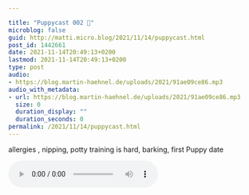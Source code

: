 ```yaml
---

title: "Puppycast 002 🐶"
microblog: false
guid: http://matti.micro.blog/2021/11/14/puppycast.html
post_id: 1442661
date: 2021-11-14T20:49:13+0200
lastmod: 2021-11-14T20:49:13+0200
type: post
audio:
- https://blog.martin-haehnel.de/uploads/2021/91ae09ce86.mp3
audio_with_metadata:
- url: https://blog.martin-haehnel.de/uploads/2021/91ae09ce86.mp3
  size: 0
  duration_display: ""
  duration_seconds: 0
permalink: /2021/11/14/puppycast.html
---
```

allergies , nipping, potty training is hard, barking, first Puppy date

<audio controls="controls" src="https://blog.martin-haehnel.de/uploads/2021/91ae09ce86.mp3" preload="metadata" />
